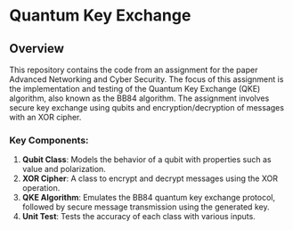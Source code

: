 # Quantum Key Exchange 

## Overview
This repository contains the code from an assignment for the paper Advanced Networking and Cyber Security. The focus of this assignment is the implementation and testing of the Quantum Key Exchange (QKE) algorithm, also known as the BB84 algorithm. The assignment involves secure key exchange using qubits and encryption/decryption of messages with an XOR cipher.


### Key Components:
1. **Qubit Class**: Models the behavior of a qubit with properties such as value and polarization.
2. **XOR Cipher**: A class to encrypt and decrypt messages using the XOR operation.
3. **QKE Algorithm**: Emulates the BB84 quantum key exchange protocol, followed by secure message transmission using the generated key.
4. **Unit Test**: Tests the accuracy of each class with various inputs.
